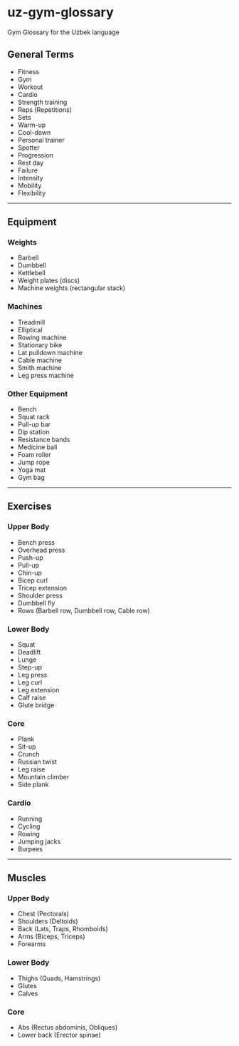 # uz-gym-glossary
Gym Glossary for the Uzbek language

## **General Terms**
- Fitness  
- Gym  
- Workout  
- Cardio  
- Strength training  
- Reps (Repetitions)  
- Sets  
- Warm-up  
- Cool-down  
- Personal trainer  
- Spotter  
- Progression  
- Rest day  
- Failure  
- Intensity  
- Mobility  
- Flexibility  

---

## **Equipment**
### **Weights**
- Barbell  
- Dumbbell  
- Kettlebell  
- Weight plates (discs)  
- Machine weights (rectangular stack)  

### **Machines**
- Treadmill  
- Elliptical  
- Rowing machine  
- Stationary bike  
- Lat pulldown machine  
- Cable machine  
- Smith machine  
- Leg press machine  

### **Other Equipment**
- Bench  
- Squat rack  
- Pull-up bar  
- Dip station  
- Resistance bands  
- Medicine ball  
- Foam roller  
- Jump rope  
- Yoga mat  
- Gym bag  

---

## **Exercises**
### **Upper Body**
- Bench press  
- Overhead press  
- Push-up  
- Pull-up  
- Chin-up  
- Bicep curl  
- Tricep extension  
- Shoulder press  
- Dumbbell fly  
- Rows (Barbell row, Dumbbell row, Cable row)  

### **Lower Body**
- Squat  
- Deadlift  
- Lunge  
- Step-up  
- Leg press  
- Leg curl  
- Leg extension  
- Calf raise  
- Glute bridge  

### **Core**
- Plank  
- Sit-up  
- Crunch  
- Russian twist  
- Leg raise  
- Mountain climber  
- Side plank  

### **Cardio**
- Running  
- Cycling  
- Rowing  
- Jumping jacks  
- Burpees  

---

## **Muscles**
### **Upper Body**
- Chest (Pectorals)  
- Shoulders (Deltoids)  
- Back (Lats, Traps, Rhomboids)  
- Arms (Biceps, Triceps)  
- Forearms  

### **Lower Body**
- Thighs (Quads, Hamstrings)  
- Glutes  
- Calves  

### **Core**
- Abs (Rectus abdominis, Obliques)  
- Lower back (Erector spinae)  
